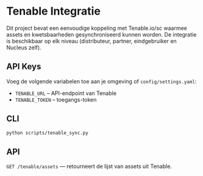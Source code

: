 # Tenable Integratie

Dit project bevat een eenvoudige koppeling met Tenable.io/sc waarmee assets
en kwetsbaarheden gesynchroniseerd kunnen worden. De integratie is beschikbaar
op elk niveau (distributeur, partner, eindgebruiker en Nucleus zelf).

## API Keys

Voeg de volgende variabelen toe aan je omgeving of `config/settings.yaml`:

- `TENABLE_URL` – API-endpoint van Tenable
- `TENABLE_TOKEN` – toegangs-token

## CLI

```bash
python scripts/tenable_sync.py
```

## API

`GET /tenable/assets` — retourneert de lijst van assets uit Tenable.
